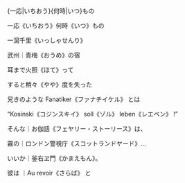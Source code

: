 {一応|いちおう}{何時|いつ}もの

一応《いちおう》何時《いつ》もの

一瀉千里《いっしゃせんり》

武州｜青梅《おうめ》の宿

耳まで火照《ほて》って

すると稍々《やや》度を失った

兄きのような Fanatiker《ファナチイケル》 とは

“Kosinski《コジンスキイ》 soll《ゾル》 leben《レエベン》 !”

そんな｜お伽話《フェヤリー・ストーリース》は、

霧の｜ロンドン警視庁《スコットランドヤード》…

いいか｜釜右ヱ門《かまえもん》。

彼は ｜Au revoir《さらば》 と